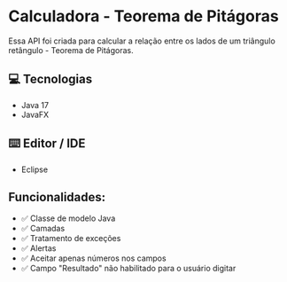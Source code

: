 # Calculadora - Teorema de Pitágoras

Essa API foi criada para calcular a relação entre os lados de um triângulo
retângulo - Teorema de Pitágoras.

## 💻 Tecnologias

- Java 17
- JavaFX

## ⌨️ Editor / IDE

- Eclipse

## Funcionalidades:

- ✅ Classe de modelo Java
- ✅ Camadas 
- ✅ Tratamento de exceções
- ✅ Alertas
- ✅ Aceitar apenas números nos campos 
- ✅ Campo "Resultado" não habilitado para o usuário digitar

